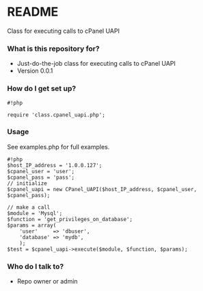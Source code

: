# README #

Class for executing calls to cPanel UAPI

### What is this repository for? ###

* Just-do-the-job class for executing calls to cPanel UAPI
* Version 0.0.1

### How do I get set up? ###


```
#!php

require 'class.cpanel_uapi.php';
```

### Usage ###
See examples.php for full examples.

```
#!php
$host_IP_address = '1.0.0.127';
$cpanel_user = 'user';
$cpanel_pass = 'pass';
// initialize
$cpanel_uapi = new CPanel_UAPI($host_IP_address, $cpanel_user, $cpanel_pass);

// make a call
$module = 'Mysql';
$function = 'get_privileges_on_database';
$params = array(
	'user'     => 'dbuser',
	'database' => 'mydb',
	);
$test = $cpanel_uapi->execute($module, $function, $params);
```


### Who do I talk to? ###

* Repo owner or admin